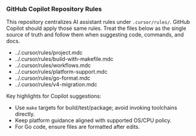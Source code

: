### GitHub Copilot Repository Rules

This repository centralizes AI assistant rules under `.cursor/rules/`. GitHub Copilot should apply those same rules. Treat the files below as the single source of truth and follow them when suggesting code, commands, and docs.

- ../.cursor/rules/project.mdc
- ../.cursor/rules/build-with-makefile.mdc
- ../.cursor/rules/workflows.mdc
- ../.cursor/rules/platform-support.mdc
- ../.cursor/rules/go-format.mdc
- ../.cursor/rules/v4-migration.mdc

Key highlights for Copilot suggestions:
- Use `make` targets for build/test/package; avoid invoking toolchains directly.
- Keep platform guidance aligned with supported OS/CPU policy.
- For Go code, ensure files are formatted after edits.



